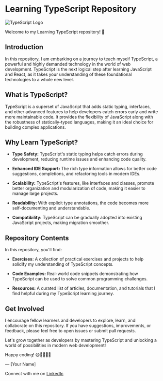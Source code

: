 # Learning TypeScript Repository

![TypeScript Logo](https://upload.wikimedia.org/wikipedia/commons/4/4c/Typescript_logo_2020.svg)

Welcome to my Learning TypeScript repository! 🚀

## Introduction

In this repository, I am embarking on a journey to teach myself TypeScript, a powerful and highly demanded technology in the world of web development. TypeScript is the next logical step after learning JavaScript and React, as it takes your understanding of these foundational technologies to a whole new level.

## What is TypeScript?

TypeScript is a superset of JavaScript that adds static typing, interfaces, and other advanced features to help developers catch errors early and write more maintainable code. It provides the flexibility of JavaScript along with the robustness of statically-typed languages, making it an ideal choice for building complex applications.

## Why Learn TypeScript?

- **Type Safety:** TypeScript's static typing helps catch errors during development, reducing runtime issues and enhancing code quality.

- **Enhanced IDE Support:** The rich type information allows for better code suggestions, completions, and refactoring tools in modern IDEs.

- **Scalability:** TypeScript's features, like interfaces and classes, promote better organization and modularization of code, making it easier to manage large projects.

- **Readability:** With explicit type annotations, the code becomes more self-documenting and understandable.

- **Compatibility:** TypeScript can be gradually adopted into existing JavaScript projects, making migration smoother.

## Repository Contents

In this repository, you'll find:

- **Exercises:** A collection of practical exercises and projects to help solidify my understanding of TypeScript concepts.

- **Code Examples:** Real-world code snippets demonstrating how TypeScript can be used to solve common programming challenges.

- **Resources:** A curated list of articles, documentation, and tutorials that I find helpful during my TypeScript learning journey.

## Get Involved

I encourage fellow learners and developers to explore, learn, and collaborate on this repository. If you have suggestions, improvements, or feedback, please feel free to open issues or submit pull requests.

Let's grow together as developers by mastering TypeScript and unlocking a world of possibilities in modern web development!

Happy coding! 😄👩‍💻👨‍💻

— [Your Name]
  
Connect with me on [LinkedIn](https://www.linkedin.com/in/patrick-pavliuchik-b481b9200/) 